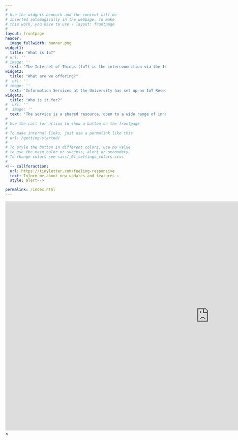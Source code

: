 ```yaml
---
#
# Use the widgets beneath and the content will be
# inserted automagically in the webpage. To make
# this work, you have to use › layout: frontpage
#
layout: frontpage
header:
  image_fullwidth: banner.png
widget1:
  title: "What is IoT"
# url: ''
# image: ''
  text: 'The Internet of Things (loT) is the interconnection via the Internet of computing devices en1bedded in everyday objects, enabling them to send and receive data.'
widget2:
  title: "What are we offering?"
#  url: ''
# image: ''
  text: 'Information Services at the University has set up an IoT Research &amp; Innovation Service using LoRaWAN technology to help you easily run your loT project. '
widget3:
  title: "Who is it for?"
#  url: ''
#  image: ''
  text: 'The service is a shared resource, open to a wide range of innovation partners and to support research and teaching within the University,  '
#
# Use the call for action to show a button on the frontpage
#
# To make internal links, just use a permalink like this
# url: /getting-started/
#
# To style the button in different colors, use no value
# to use the main color or success, alert or secondary.
# To change colors see sass/_01_settings_colors.scss
#
<!-- callforaction:
  url: https://tinyletter.com/feeling-responsive
  text: Inform me about new updates and features ›
  style: alert-->

permalink: /index.html 
---
```

<div id="videoModal" class="reveal-modal large" data-reveal="">
  <div class="flex-video widescreen vimeo" style="display: block;">
    <iframe width="1280" height="720" src="https://www.youtube.com/embed/3b5zCFSmVvU" frameborder="0" allowfullscreen></iframe>
  </div>
  <a class="close-reveal-modal">&#215;</a>
</div>
